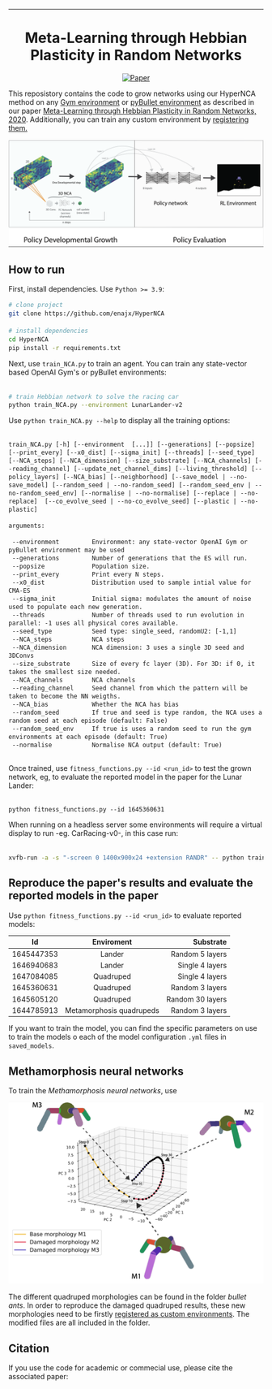  
---

<div align="center">    
 
# Meta-Learning through Hebbian Plasticity in Random Networks   

[![Paper](https://img.shields.io/badge/paper-arxiv.?????-B31B1B.svg)](https://arxiv.org/abs/??????)

</div>
 
This reposistory contains the code to grow networks using our HyperNCA method on any [Gym environment](https://github.com/openai/gym/wiki/Table-of-environments) or [pyBullet environment](https://github.com/bulletphysics/bullet3) as described in our paper [Meta-Learning through Hebbian Plasticity in Random Networks, 2020](https://arxiv.org/abs/??????).
Additionally, you can train any custom environment by [registering them.](https://github.com/openai/gym/wiki/Environments)
<!-- 
<p align="center">
  <img src="images/carsmallest.gif" />
</p> -->
![](images/main.png)


## How to run   
<!-- <img src="http://www.sciweavers.org/tex2img.php?eq=%20%5Csqrt%7Bab%7D%20&bc=White&fc=Black&im=tif&fs=12&ff=arev&edit=0" align="center" border="0" alt=" \sqrt{ab} " width="" height="" /> -->
First, install dependencies. Use `Python >= 3.9`:
```bash
# clone project   
git clone https://github.com/enajx/HyperNCA   

# install dependencies   
cd HyperNCA 
pip install -r requirements.txt
 ```   
 Next, use `train_NCA.py` to train an agent. You can train any state-vector based OpenAI Gym's or pyBullet environments:
 ```bash

# train Hebbian network to solve the racing car
python train_NCA.py --environment LunarLander-v2

```

 Use `python train_NCA.py --help` to display all the training options:


 ```

 train_NCA.py [-h] [--environment  [...]] [--generations] [--popsize] [--print_every] [--x0_dist] [--sigma_init] [--threads] [--seed_type] [--NCA_steps] [--NCA_dimension] [--size_substrate] [--NCA_channels] [--reading_channel] [--update_net_channel_dims] [--living_threshold] [--policy_layers] [--NCA_bias] [--neighborhood] [--save_model | --no-save_model] [--random_seed | --no-random_seed] [--random_seed_env | --no-random_seed_env] [--normalise | --no-normalise] [--replace | --no-replace]  [--co_evolve_seed | --no-co_evolve_seed] [--plastic | --no-plastic]

arguments:
  
  --environment         Environment: any state-vector OpenAI Gym or pyBullet environment may be used
  --generations         Number of generations that the ES will run.
  --popsize             Population size.
  --print_every         Print every N steps.
  --x0_dist             Distribution used to sample intial value for CMA-ES
  --sigma_init          Initial sigma: modulates the amount of noise used to populate each new generation. 
  --threads             Number of threads used to run evolution in parallel: -1 uses all physical cores available.
  --seed_type           Seed type: single_seed, randomU2: [-1,1]
  --NCA_steps           NCA steps
  --NCA_dimension       NCA dimension: 3 uses a single 3D seed and 3DConvs
  --size_substrate      Size of every fc layer (3D). For 3D: if 0, it takes the smallest size needed.
  --NCA_channels        NCA channels
  --reading_channel     Seed channel from which the pattern will be taken to become the NN weigths.
  --NCA_bias            Whether the NCA has bias
  --random_seed         If true and seed is type random, the NCA uses a random seed at each episode (default: False)
  --random_seed_env     If true is uses a random seed to run the gym environments at each episode (default: True)
  --normalise           Normalise NCA output (default: True)


```

Once trained, use `fitness_functions.py --id <run_id>` to test the grown network, eg, to evaluate the reported model in the paper for the Lunar Lander:
 ```

python fitness_functions.py --id 1645360631

```

When running on a headless server some environments will require a virtual display to run -eg. CarRacing-v0-, in this case run:
 ```bash

xvfb-run -a -s "-screen 0 1400x900x24 +extension RANDR" -- python train_NCA.py --environment LunarLander-v2

```


## Reproduce the paper's results and evaluate the reported models in the paper

Use `python fitness_functions.py --id <run_id>` to evaluate reported models:



| Id            | Enviroment    | Substrate |
| ------------- |:-------------:| ------:|
| 1645447353    | Lander        | Random 5 layers |
| 1646940683    | Lander        | Single 4 layers |
| 1647084085    | Quadruped     | Single 4 layers |
| 1645360631    | Quadruped     | Random 3 layers |
| 1645605120    | Quadruped     | Random 30 layers |
| 1644785913    | Metamorphosis quadrupeds | Random 3 layers |


If you want to train the model, you can find the specific parameters on use to train the models o each of the model configuration `.yml` files in `saved_models`. 


## Methamorphosis neural networks

To train the *Methamorphosis neural networks*, use 

![](images/metamorphosis.png)

The different quadruped morphologies can be found in the folder *bullet ants*. In order to 
reproduce the damaged quadruped results, these new morphologies need to be firstly [registered as custom environments](https://github.com/openai/gym/wiki/Environments). The modified files are all included in the folder.


## Citation   

If you use the code for academic or commecial use, please cite the associated paper:

```bibtex


```   